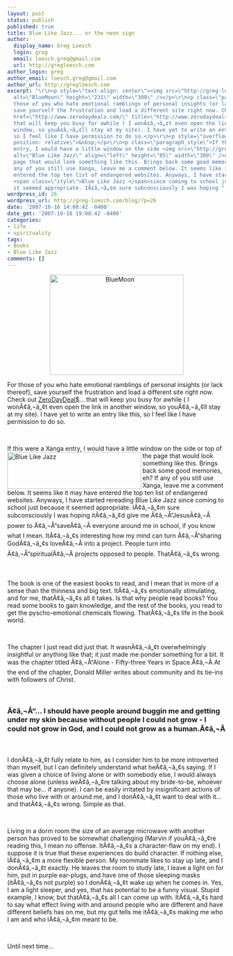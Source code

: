 ```yaml
---
layout: post
status: publish
published: true
title: Blue Like Jazz... or the neon sign
author:
  display_name: Greg Loesch
  login: greg
  email: loesch.greg@gmail.com
  url: http://gregloesch.com
author_login: greg
author_email: loesch.greg@gmail.com
author_url: http://gregloesch.com
excerpt: "\r\n<p style=\"text-align: center\"><img src=\"http://greg-loesch.com/pics/5.bluemoon.jpg\"
  alt=\"BlueMoon\" height=\"231\" width=\"309\" /></p>\r\n<p class=\"paragraph_style\">For
  those of you who hate emotional ramblings of personal insights (or lack thereof),
  save yourself the frustration and load a different site right now. Check out <a
  href=\"http://www.zerodaydeals.com/\" title=\"http://www.zerodaydeals.com/\">ZeroDayDeal$</a>...
  that will keep you busy for awhile ( I wonÃ¢â‚¬â„¢t even open the link in another
  window, so youÃ¢â‚¬â„¢ll stay at my site). I have yet to write an entry like this,
  so I feel like I have permission to do so.</p>\r\n<p style=\"overflow: visible;
  position: relative\">&nbsp;</p>\r\n<p class=\"paragraph_style\">If this were a Xanga
  entry, I would have a little window on the side <img src=\"http://greg-loesch.com/pics/5.jazz.png\"
  alt=\"Blue Like Jazz\" align=\"left\" height=\"85\" width=\"309\" />or top of the
  page that would look something like this. Brings back some good memories, eh? If
  any of you still use Xanga, leave me a comment below. It seems like it may have
  entered the top ten list of endangered websites. Anyways, I have started rereading
  <span class=\"style\">Blue Like Jazz </span>since coming to school just because
  it seemed appropriate. IÃ¢â‚¬â„¢m sure subconsciously I was hoping "
wordpress_id: 26
wordpress_url: http://greg-loesch.com/blog/?p=26
date: '2007-10-16 14:08:42 -0400'
date_gmt: '2007-10-16 19:08:42 -0400'
categories:
- life
- spirituality
tags:
- Books
- Blue Like Jazz
comments: []
---
```


<p style="text-align: center"><img src="http://greg-loesch.com/pics/5.bluemoon.jpg" alt="BlueMoon" height="231" width="309" /></p>
<p class="paragraph_style">For those of you who hate emotional ramblings of personal insights (or lack thereof), save yourself the frustration and load a different site right now. Check out <a href="http://www.zerodaydeals.com/" title="http://www.zerodaydeals.com/">ZeroDayDeal$</a>... that will keep you busy for awhile ( I wonÃ¢â‚¬â„¢t even open the link in another window, so youÃ¢â‚¬â„¢ll stay at my site). I have yet to write an entry like this, so I feel like I have permission to do so.</p>
<p style="overflow: visible; position: relative">&nbsp;</p>
<p class="paragraph_style">If this were a Xanga entry, I would have a little window on the side <img src="http://greg-loesch.com/pics/5.jazz.png" alt="Blue Like Jazz" align="left" height="85" width="309" />or top of the page that would look something like this. Brings back some good memories, eh? If any of you still use Xanga, leave me a comment below. It seems like it may have entered the top ten list of endangered websites. Anyways, I have started rereading <span class="style">Blue Like Jazz </span>since coming to school just because it seemed appropriate. IÃ¢â‚¬â„¢m sure subconsciously I was hoping <a id="more"></a><a id="more-26"></a>itÃ¢â‚¬â„¢d give me Ã¢â‚¬Å“JesusÃ¢â‚¬Â power to Ã¢â‚¬Å“saveÃ¢â‚¬Â everyone around me in school, if you know what I mean. ItÃ¢â‚¬â„¢s interesting how my mind can turn Ã¢â‚¬Å“sharing GodÃ¢â‚¬â„¢s loveÃ¢â‚¬Â into a project. People turn into Ã¢â‚¬Å“spiritualÃ¢â‚¬Â projects opposed to people. ThatÃ¢â‚¬â„¢s wrong.</p>
<p style="overflow: visible; position: relative">&nbsp;</p>
<p class="paragraph_style">The book is one of the easiest books to read, and I mean that in more of a sense than the thinness and big text. ItÃ¢â‚¬â„¢s emotionally stimulating, and for me, thatÃ¢â‚¬â„¢s all it takes. Is that why people read books? You read some books to gain knowledge, and the rest of the books, you read to get the pyscho-emotional chemicals flowing. ThatÃ¢â‚¬â„¢s life in the book world.</p>
<p style="overflow: visible; position: relative">&nbsp;</p>
<p>The chapter I just read did just that. It wasnÃ¢â‚¬â„¢t overwhelmingly insightful or anything like that; it just made me ponder something for a bit. It was the chapter titled Ã¢â‚¬Å“Alone - Fifty-three Years in Space.Ã¢â‚¬Â At the end of the chapter, Donald Miller writes about community and its tie-ins with followers of Christ.</p>
<p style="overflow: visible; position: relative">&nbsp;</p>
<h3>Ã¢â‚¬Å“... I should have people around buggin me and getting under my skin because without people I could not grow - I could not grow in God, and I could not grow as a human.Ã¢â‚¬Â</h3>
<p class="paragraph_style">&nbsp;</p>
<p class="paragraph_style">I donÃ¢â‚¬â„¢t fully relate to him, as I consider him to be more introverted than myself, but I can definitely understand what heÃ¢â‚¬â„¢s saying. If I was given a choice of living alone or with somebody else, I would always choose alone (unless weÃ¢â‚¬â„¢re talking about my bride-to-be, whoever that may be... if anyone). I can be easily irritated by insignificant actions of those who live with or around me, and I donÃ¢â‚¬â„¢t want to deal with it... and thatÃ¢â‚¬â„¢s wrong. Simple as that.</p>
<p class="paragraph_style">&nbsp;</p>
<p class="paragraph_style">Living in a dorm room the size of an average microwave with another person has proved to be somewhat challenging (Marvin if youÃ¢â‚¬â„¢re reading this, I mean no offense. ItÃ¢â‚¬â„¢s a character-flaw on my end). I suppose it is true that these experiences do build character. If nothing else, IÃ¢â‚¬â„¢m a more flexible person. My roommate likes to stay up late, and I donÃ¢â‚¬â„¢t exactly. He leaves the room to study late, I leave a light on for him, put in purple ear-plugs, and have one of those sleeping masks (itÃ¢â‚¬â„¢s not purple) so I donÃ¢â‚¬â„¢t wake up when he comes in. Yes, I am a light sleeper, and yes, that has potential to be a funny visual. Stupid example, I know, but thatÃ¢â‚¬â„¢s all I can come up with. ItÃ¢â‚¬â„¢s hard to say what effect living with and around people who are different and have different beliefs has on me, but my gut tells me itÃ¢â‚¬â„¢s making me who I am and who IÃ¢â‚¬â„¢m meant to be.</p>
<p class="paragraph_style">&nbsp;</p>
<p style="padding-bottom: 0pt" class="paragraph_style"> Until next time...</p>
